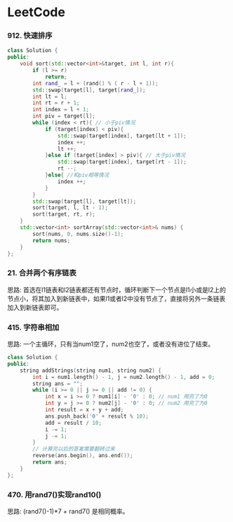 # LeetCode

### 912. 快速排序

```C++
class Solution {
public:
    void sort(std::vector<int>&target, int l, int r){
        if (l >= r)
            return;
        int rand_ = l + (rand() % ( r - l + 1));
        std::swap(target[l], target[rand_]);
        int lt = l;
        int rt = r + 1;
        int index = l + 1;
        int piv = target[l];
        while (index < rt){ // 小于piv情况
            if (target[index] < piv){
                std::swap(target[index], target[lt + 1]);
                index ++;
                lt ++;
            }else if (target[index] > piv){ // 大于piv情况
                std::swap(target[index], target[rt - 1]);
                rt --;
            }else{ //和piv相等情况
                index ++;
            }
        }
        std::swap(target[l], target[lt]);
        sort(target, l, lt - 1);
        sort(target, rt, r);
    }
    std::vector<int> sortArray(std::vector<int>& nums) {
        sort(nums, 0, nums.size()-1);
        return nums;
    }
};
```

### 21. 合并两个有序链表

思路: 首选在l1链表和l2链表都还有节点时，循环判断下一个节点是l1小或是l2上的节点小，将其加入到新链表中，如果l1或者l2中没有节点了，直接将另外一条链表加入到新链表即可。

### 415. 字符串相加

思路: 一个主循环，只有当num1空了，num2也空了，或者没有进位了结束。

```C++
class Solution {
public:
    string addStrings(string num1, string num2) {
        int i = num1.length() - 1, j = num2.length() - 1, add = 0;
        string ans = "";
        while (i >= 0 || j >= 0 || add != 0) {
            int x = i >= 0 ? num1[i] - '0' : 0; // num1 用完了为0
            int y = j >= 0 ? num2[j] - '0' : 0; // num2 用完了为0
            int result = x + y + add;
            ans.push_back('0' + result % 10);
            add = result / 10;
            i -= 1;
            j -= 1;
        }
        // 计算完以后的答案需要翻转过来
        reverse(ans.begin(), ans.end());
        return ans;
    }
};
```

### 470. 用rand7()实现rand10()

思路:  (rand7()-1)*7 + rand7() 是相同概率。

### 